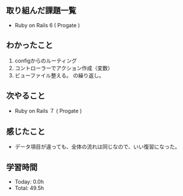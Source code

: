 ## 取り組んだ課題一覧
- Ruby on Rails 6 ( Progate )
## わかったこと
1. configからのルーティング
2. コントローラーでアクション作成（変数）
3. ビューファイル整える。
の繰り返し。
## 次やること
- Ruby on Rails ７ ( Progate )
## 感じたこと
- データ項目が違っても、全体の流れは同じなので、いい復習になった。
## 学習時間
- Today: 0.0h
- Total: 49.5h

